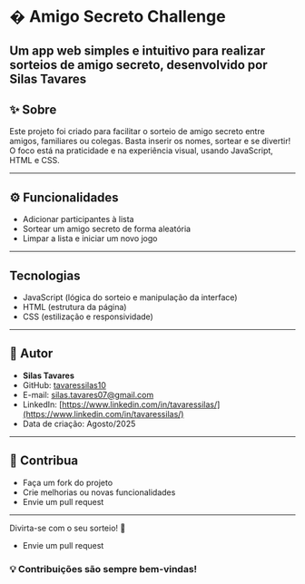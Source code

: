 
# � Amigo Secreto Challenge

Um app web simples e intuitivo para realizar sorteios de amigo secreto, desenvolvido por Silas Tavares
---

## ✨ Sobre

Este projeto foi criado para facilitar o sorteio de amigo secreto entre amigos, familiares ou colegas. Basta inserir os nomes, sortear e se divertir! O foco está na praticidade e na experiência visual, usando JavaScript, HTML e CSS.

---

## ⚙️ Funcionalidades

- Adicionar participantes à lista
- Sortear um amigo secreto de forma aleatória
- Limpar a lista e iniciar um novo jogo

---

## Tecnologias

- JavaScript (lógica do sorteio e manipulação da interface)
- HTML (estrutura da página)
- CSS (estilização e responsividade)

---

## 👤 Autor

- **Silas Tavares**
- GitHub: [tavaressilas10](https://github.com/tavaressilas10)
- E-mail: silas.tavares07@gmail.com
- LinkedIn: [https://www.linkedin.com/in/tavaressilas/](https://www.linkedin.com/in/tavaressilas/)
- Data de criação: Agosto/2025

---

## 🤝 Contribua

- Faça um fork do projeto
- Crie melhorias ou novas funcionalidades
- Envie um pull request

---

Divirta-se com o seu sorteio! 🎁
- Envie um pull request

### 💡 Contribuições são sempre bem-vindas!
